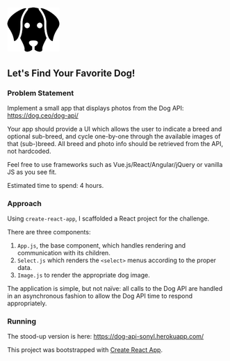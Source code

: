 #  ![](public/favicon.png)

## Let's Find Your Favorite Dog!

### Problem Statement

Implement a small app that displays photos from the Dog API: https://dog.ceo/dog-api/

Your app should provide a UI which allows the user to indicate a breed and optional sub-breed, and cycle one-by-one through the available images of that (sub-)breed. All breed and photo info should be retrieved from the API, not hardcoded.

Feel free to use frameworks such as Vue.js/React/Angular/jQuery or vanilla JS as you see fit.

Estimated time to spend: 4 hours.

### Approach

Using `create-react-app`, I scaffolded a React project for the challenge.

There are three components:
  1. `App.js`, the base component, which handles rendering and communication with its children.
  1. `Select.js` which renders the `<select>` menus according to the proper data.
  1. `Image.js` to render the appropriate dog image.

The application is simple, but not naïve: all calls to the Dog API are handled in an asynchronous fashion to allow the Dog API time to respond appropriately.

### Running

The stood-up version is here: https://dog-api-sonyl.herokuapp.com/








This project was bootstrapped with [Create React App](https://github.com/facebook/create-react-app).
